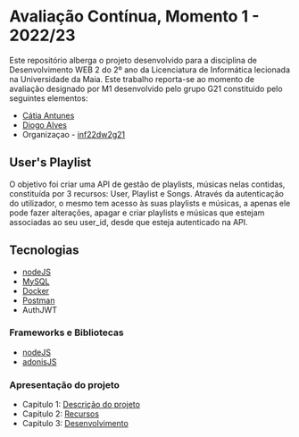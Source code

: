 # Avaliação Contínua, Momento 1 - 2022/23

Este repositório alberga o projeto desenvolvido para a disciplina de Desenvolvimento WEB 2 do 2º ano da Licenciatura de Informática lecionada na Universidade da Maia.
Este trabalho reporta-se ao momento de avaliação designado por M1 desenvolvido pelo grupo G21 constituido pelo seguintes elementos:
* [Cátia Antunes](https://github.com/CatiaAntunes)
* [Diogo Alves](https://github.com/Diogojqalves)
* Organizaçao - [inf22dw2g21](https://github.com/INF22DW2G21)

## User's Playlist
O objetivo foi criar uma API de gestão de playlists, músicas nelas contidas, constituída por 3 recursos: User, Playlist e Songs. Através da autenticação do utilizador, o mesmo tem acesso às suas playlists e músicas, a apenas ele pode fazer alterações, apagar e criar playlists e músicas que estejam associadas ao seu user_id, desde que esteja autenticado na API.

## Tecnologias
* [nodeJS](https://nodejs.org/en/)
* [MySQL](https://www.mysql.com/)
* [Docker](https://www.docker.com/)
* [Postman](https://www.postman.com/)
* AuthJWT

### Frameworks e Bibliotecas
* [nodeJS](https://nodejs.org/en/)
* [adonisJS](https://adonisjs.com/)

### Apresentação do projeto
* Capitulo 1: [Descrição do projeto](docs/c1.md)
* Capitulo 2: [Recursos](docs/c2.md)
* Capitulo 3: [Desenvolvimento](docs/c3.md)
